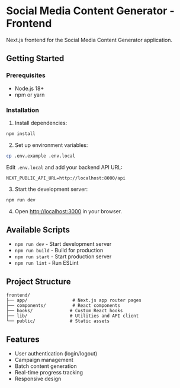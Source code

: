 # Social Media Content Generator - Frontend

Next.js frontend for the Social Media Content Generator application.

## Getting Started

### Prerequisites

- Node.js 18+ 
- npm or yarn

### Installation

1. Install dependencies:
```bash
npm install
```

2. Set up environment variables:
```bash
cp .env.example .env.local
```

Edit `.env.local` and add your backend API URL:
```env
NEXT_PUBLIC_API_URL=http://localhost:8000/api
```

3. Start the development server:
```bash
npm run dev
```

4. Open [http://localhost:3000](http://localhost:3000) in your browser.

## Available Scripts

- `npm run dev` - Start development server
- `npm run build` - Build for production
- `npm run start` - Start production server
- `npm run lint` - Run ESLint

## Project Structure

```
frontend/
├── app/                 # Next.js app router pages
├── components/          # React components
├── hooks/              # Custom React hooks
├── lib/                # Utilities and API client
└── public/             # Static assets
```

## Features

- User authentication (login/logout)
- Campaign management
- Batch content generation
- Real-time progress tracking
- Responsive design
